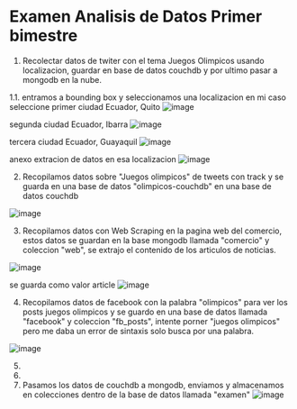 # Examen Analisis de Datos Primer bimestre

1. Recolectar datos de twiter con el tema Juegos Olimpicos usando localizacion, guardar en base de datos couchdb y por ultimo pasar a mongodb en la nube.

  1.1. entramos a bounding box y seleccionamos una localizacion en mi caso seleccione
  primer ciudad Ecuador, Quito
  ![image](https://user-images.githubusercontent.com/66236038/127720420-839a27b4-d063-4bef-90f9-a52fc39435af.png)

  segunda ciudad Ecuador, Ibarra
  ![image](https://user-images.githubusercontent.com/66236038/127720495-a37f9b48-c352-48d4-8a53-c84e940b102d.png)

  tercera ciudad Ecuador, Guayaquil
  ![image](https://user-images.githubusercontent.com/66236038/127721288-3a7bd95f-3eea-47da-a3e2-a22f0127b438.png)

  anexo extracion de datos en esa localizacion
  ![image](https://user-images.githubusercontent.com/66236038/127720866-67977202-4ece-449a-acb3-eeaef64862f8.png)


2. Recopilamos datos sobre "Juegos olimpicos" de tweets con track y se guarda en una base de datos "olimpicos-couchdb" en una base de datos couchdb

  ![image](https://user-images.githubusercontent.com/66236038/127723910-0a1ad00d-1809-456c-8194-48bc85dd54f0.png)

3. Recopilamos datos con Web Scraping en la pagina web del comercio, estos datos se guardan en la base mongodb llamada "comercio" y coleccion "web", se extrajo el contenido de los articulos de noticias.

  ![image](https://user-images.githubusercontent.com/66236038/127723968-6cfa6eaf-77ac-4367-835f-33434db27123.png)

  se guarda como valor article 
  ![image](https://user-images.githubusercontent.com/66236038/127723990-4659d69c-0394-46c4-8a88-44a0ce31905c.png)


4. Recopilamos datos de facebook con la palabra "olimpicos" para ver los posts juegos olimpicos y se guardo en una base de datos llamada "facebook" y coleccion "fb_posts", intente porner "juegos olimpicos" pero me daba un error de sintaxis solo busca por una palabra.

![image](https://user-images.githubusercontent.com/66236038/127724707-52d700ec-7778-4469-ae20-44ac2def7a3f.png)

5. 
6. 
7. Pasamos los datos de couchdb a mongodb, enviamos y almacenamos en colecciones dentro de la base de datos llamada "examen"
![image](https://user-images.githubusercontent.com/66236038/127725245-b3499a4a-ec3a-4501-a007-90c4fa20e3dc.png)




